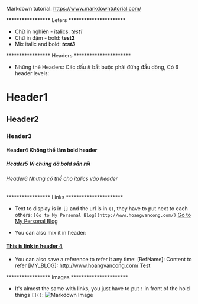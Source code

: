 Markdown tutorial: https://www.markdowntutorial.com/

***************** Leters **********************</b>
- Chữ in nghiên - italics: _test1_ 
- Chữ in đậm - bold: **test2**
- Mix italic and bold: _**test3**_

***************** Headers **********************</b>
- Những thẻ Headers: Các dấu # bắt buộc phải đứng đầu dòng, Có 6 header levels:
# Header1
## Header2
### Header3
#### Header4 Không thể làm **bold** header
##### Header5 Vì chúng đã **bold** sẵn rồi
###### Header6 Nhưng có thể cho _italics_ vào header

***************** Links **********************</b>
- Text to display is in `[]` and the url is in `()`, they have to put next to each others:  </b>
`[Go to My Personal Blog](http://www.hoangvancong.com/)`</b>
[Go to My Personal Blog](http://www.hoangvancong.com/)

- You can also mix it in header: 
#### [This is link in header 4](http://www.hoangvancong.com/)

- You can also save a reference to refer it any time: [RefName]: Content to refer
[MY_BLOG]: http://www.hoangvancong.com/
[Test](MY_BLOG)

***************** Images **********************</b>
- It's almost the same with links, you just have to put `!` in front of the hold things `[]()`:
![Markdown Image](https://cdn.guidingtech.com/media/assets/WordPress-Import/2014/01/markdown-logo2-300x201.png)

